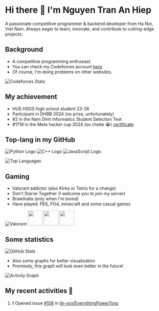 # Hi there 👋 I'm Nguyen Tran An Hiep
A passionate competitive programmer & backend developer from Ha Noi, Viet Nam. Always eager to learn, innovate, and contribute to cutting-edge projects.

## Background
- A competitive programming enthusiast
- You can check my Codeforces account [here](https://codeforces.com/profile/Maeda.anHiep)
- Of course, I'm doing problems on other websites.

![Codeforces Stats](https://codeforces-readme-stats.vercel.app/api/card?username=Maeda.anHiep&theme=tokyonight&force_username=true)

## My achievement
- HUS HSGS high school student 23-26 
- Participant in DHBB 2024 (no prize, unfortunately)
- #2 in the Nam Dinh Informatics Student Selection Test
- #1719 in the Meta hacker cup 2024 (so choke 😭) [certificate](https://www.facebook.com/codingcompetitions/hacker-cup/2024/certificate/1090743952570736)

## Top-lang in my GitHub
![Python Logo](https://img.icons8.com/color/48/000000/python--v1.png)
![C++ Logo](https://img.icons8.com/color/48/000000/c-plus-plus-logo.png)
![JavaScript Logo](https://img.icons8.com/color/48/000000/javascript--v1.png)

![Top Languages](https://github-readme-stats.vercel.app/api/top-langs/?username=anHiep&theme=tokyonight&hide_border=false&include_all_commits=true&count_private=false&layout=compact)

## Gaming
- Valorant addictor (also Kirka or Tetrio for a change)
- Don't Starve Together (I welcome you to join my server)
- Brawlhalla (only when I'm bored)
- Have played: PES, FO4, minecraft and some casual games
  
![Valorant](https://img.icons8.com/color/48/valorant.png)
<img src="https://cdn2.steamgriddb.com/icon/e06286a2d9b9682a5cf3eb4d49943036.ico" width="48" height="48">
<img src="https://static.wikia.nocookie.net/brawlhalla_gamepedia/images/1/14/Brawlhalla_Logo_100M_Full.png/revision/latest/scale-to-width-down/350?cb=20230520001004" width="48" height="48">
<img src="https://minecraft.wiki/images/thumb/Minecraft_Twitter_logo.jpg/120px-Minecraft_Twitter_logo.jpg?51898" width="48" height="48">

## Some statistics

![GitHub Stats](https://github-readme-stats.vercel.app/api?username=anHiep&theme=tokyonight&hide_border=false&include_all_commits=true&count_private=false&custom_title=anHiep's&nbsp;GitHub&nbsp;stats)

- Also some graphs for better visualization
- Promisely, this graph will look even better in the future!

![Activity Graph](https://github-readme-activity-graph.vercel.app/graph?username=anHiep&radius=16&theme=tokyo-night&custom_title=anHiep's&nbsp;Contribution)

## My recent activities 💪
<!--START_SECTION:activity-->
1. ❗ Opened issue [#158](https://github.com/lin-ycv/EverythingPowerToys/issues/158) in [lin-ycv/EverythingPowerToys](https://github.com/lin-ycv/EverythingPowerToys)
<!--END_SECTION:activity-->
